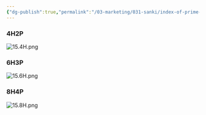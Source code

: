 ```yaml
---
{"dg-publish":true,"permalink":"/03-marketing/031-sanki/index-of-prime-sk-56-2019/","tags":["SKProductLib"]}
---
```



### 4H2P
![15.4H.png](/img/user/03%20Marketing/031%20SANKI%E4%BA%A7%E5%93%81%E8%B5%84%E6%96%99/assets/Index%20of%20Prime%20SK56%202019/15.4H.png)

### 6H3P

![15.6H.png](/img/user/03%20Marketing/031%20SANKI%E4%BA%A7%E5%93%81%E8%B5%84%E6%96%99/assets/Index%20of%20Prime%20SK56%202019/15.6H.png)
### 8H4P
![15.8H.png](/img/user/03%20Marketing/031%20SANKI%E4%BA%A7%E5%93%81%E8%B5%84%E6%96%99/assets/Index%20of%20Prime%20SK56%202019/15.8H.png)